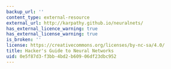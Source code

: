 ```yaml
---
backup_url: ''
content_type: external-resource
external_url: http://karpathy.github.io/neuralnets/
has_external_licence_warning: true
has_external_license_warning: true
is_broken: ''
license: https://creativecommons.org/licenses/by-nc-sa/4.0/
title: Hacker's Guide to Neural Networks
uid: 0e5f87d3-f3bb-4bd2-b609-06df23dbc952
---
```

